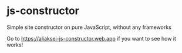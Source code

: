 # js-constructor
Simple site constructor on pure JavaScript, without any frameworks

Go to https://aliaksei-js-constructor.web.app if you want to see how it works!
